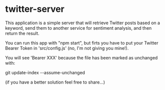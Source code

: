 # twitter-server

This application is a simple server that will retrieve Twitter posts based on a keyword, send them to another service for sentiment analysis, and then return the result. 

You can run this app with "npm start", but firts you have to put your Twitter Bearer Token in 'src/config.js' (no, I'm not giving you mine!).

You will see 'Bearer XXX' because the file has been marked as unchanged with:

git update-index --assume-unchanged <file>

(if you have a better solution feel free to share...)